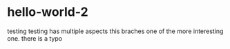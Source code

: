 # hello-world-2
testing 
testing has multiple aspects
this braches one of the more interesting one.
there is a typo
